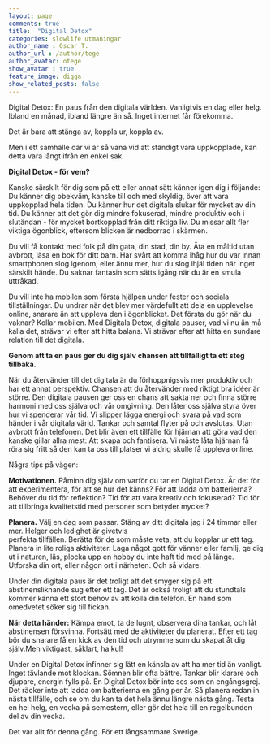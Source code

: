 ```yaml
---
layout: page
comments: true
title:  "Digital Detox"
categories: slowlife utmaningar
author_name : Oscar T.
author_url : /author/tege
author_avatar: otege
show_avatar : true
feature_image: digga
show_related_posts: false
---
```


Digital Detox: En paus från den digitala världen. 
Vanligtvis en dag eller helg. Ibland en månad, ibland längre än så. Inget internet får förekomma.

Det är bara att stänga av, koppla ur, koppla av. 

Men i ett samhälle där vi är så vana vid att ständigt vara uppkopplade, kan detta vara långt ifrån en enkel sak.

**Digital Detox - för vem?** 

Kanske särskilt för dig som på ett eller annat sätt känner igen dig i följande:
Du känner dig obekväm, kanske till och med skyldig, över att vara uppkopplad hela tiden. Du känner hur det digitala slukar för mycket
av din tid. Du känner att det gör dig mindre fokuserad, mindre produktiv och i slutändan - för 
mycket bortkopplad från ditt riktiga liv. Du missar allt fler viktiga ögonblick, eftersom blicken är nedborrad i skärmen.

Du vill få kontakt med folk på din gata, din stad, din by. Äta en måltid utan avbrott, läsa en bok för ditt barn. Har svårt att komma 
ihåg hur du var innan smartphonen slog igenom, eller ännu mer, hur du slog ihjäl tiden när inget särskilt hände. Du saknar fantasin 
som sätts igång när du är en smula uttråkad.

Du vill inte ha mobilen som första hjälpen under fester och sociala tillställningar. Du undrar när det blev mer värdefullt att dela 
en upplevelse online, snarare än att uppleva den i ögonblicket. Det första du gör när du vaknar? Kollar mobilen.
Med Digitala Detox, digitala pauser, vad vi nu än må kalla det, strävar vi efter att hitta balans. Vi strävar efter att hitta en sundare relation till det digitala.

**Genom att ta en paus ger du dig själv chansen att tillfälligt ta ett steg tillbaka.**

När du återvänder till det digitala är du förhoppnigsvis mer produktiv och har ett annat perspektiv. Chansen att du återvänder med 
riktigt bra idéer är större.
Den digitala pausen ger oss en chans att sakta ner och finna större harmoni med oss själva och vår omgivning. Den låter oss själva 
styra över hur vi spenderar vår tid. Vi slipper lägga energi och svara på vad som händer i vår digitala värld. Tankar och samtal flyter på och avslutas. 
Utan avbrott från telefonen.
Det blir även ett tillfälle för hjärnan att göra vad den kanske gillar allra mest: Att skapa och fantisera. Vi måste låta hjärnan få röra sig fritt så den kan ta oss till platser vi aldrig skulle få uppleva online.

Några tips på vägen:

**Motivationen.** Påminn dig själv om varför du tar en Digital Detox. Är det för att experimentera, för att se hur det känns? 
För att ladda om batterierna? Behöver du tid för reflektion? Tid för att vara kreativ och fokuserad? Tid för att tillbringa 
kvalitetstid med personer som betyder mycket?

**Planera.** Välj en dag som passar. Stäng av ditt digitala jag i 24 timmar eller mer. Helger och ledighet är givetvis  
perfekta tillfällen. Berätta för de som måste veta, att du kopplar ur ett tag. Planera in lite roliga aktiviteter. 
Laga något gott för vänner eller familj, ge dig ut i naturen, läs, plocka upp en hobby du inte haft tid med på länge. Utforska din 
ort, eller någon ort i närheten. Och så vidare.

Under din digitala paus är det troligt att det smyger sig på ett abstinensliknande sug efter ett tag. Det är också troligt att du stundtals kommer känna ett stort behov av att kolla din telefon. En hand som omedvetet söker sig till fickan. 

**När detta händer:** Kämpa emot, ta de lugnt, observera dina tankar, och låt abstinensen 
försvinna. Fortsätt med de aktiviteter du planerat. Efter ett tag bör du snarare få en kick av den tid och utrymme som du skapat åt dig själv.Men viktigast, såklart, ha kul! 

Under en Digital Detox infinner sig lätt en känsla av att ha mer tid än vanligt. Inget tävlande mot 
klockan. Sömnen blir ofta bättre. Tankar blir klarare och djupare, energin fylls på.
En Digital Detox bör inte ses som en engångsgrej. Det räcker inte att ladda om batterierna en gång per år. Så planera redan in nästa 
tillfälle, och se om du kan ta det hela ännu längre nästa gång. Testa en hel helg, en vecka på semestern, eller gör det hela till 
en regelbunden del av din vecka.

Det var allt för denna gång. För ett långsammare Sverige. 
